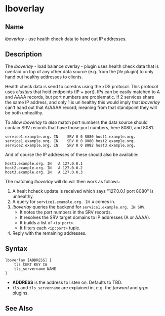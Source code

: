 # lboverlay

## Name

*lboverlay* - use health check data to hand out IP addresses.

## Description

The *lboverlay* - load balance overlay - plugin uses health check data that is overlaid on top of
any other data source (e.g. from the *file* plugin) to only hand out healthy addresses to clients.

Health check data is send to coredns using the xDS protocol. This protocol uses *clusters* that hold
endpoints (IP + port). IPs can be easily matched to A and AAAA records, but port numbers are
problematic. If 2 services share the same IP address, and only 1 is un healthy this would imply that
*lboverlay* can't hand out that A/AAAA record; meaning from that standpoint they will be both
unhealthy.

To allow *lboverlay* to _also_ match port numbers the data source should contain SRV records that
have those port numbers, here 8080, and 8081.

    service1.example.org. IN	SRV	0 0 8080 host1.example.org.
    service1.example.org. IN	SRV	0 0 8080 host2.example.org.
    service2.example.org. IN	SRV	0 0 8082 host3.example.org.

And of course the IP addresses of these should also be available:

    host1.example.org. IN	A 127.0.0.1
    host2.example.org. IN	A 127.0.0.2
    host3.example.org. IN	A 127.0.0.3

The matching *lboverlay* will do will then work as follows:

1. A healt hcheck update is received which says "127.0.0.1 port 8080" is unhealthy.
2. A query for `service1.example.org. IN A` comes in.
3. *lboverlay* queries the backend for `service1.example.org. IN SRV`.
   * It notes the port numbers in the SRV records.
   * It resolves the SRV target domains to IP addresses (A or AAAA).
   * It builds a list of `<ip:port>`.
   * It filters each `<ip:port>` tuple.
4. Reply with the remaining addresses.

## Syntax

~~~ corefile
lboverlay [ADDRESS] {
    tls CERT KEY CA
    tls_servername NAME
}
~~~

* **ADDRESS** is the address to listen on. Defaults to TBD.
* `tls` and `tls_servername` are explained in, e.g. the *forward* and *grpc* plugins.

## See Also
